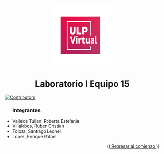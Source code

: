 <a name="readme-top"></a>
<br/>
<div align="center">
  <a href="https://github.com/raffarraffa/laboratorio-1-universidad">
    <img src="https://github.com/raffarraffa/laboratorio-1-universidad/blob/main/universidad_2/ulp.png" alt="Logo" width="200" height="200">
  </a>
  <div>
  <h1  align="center">Laboratorio I Equipo 15</h1>
</div>
 <div align="left">
    
  [![Contributors][contributors-shield]][contributors-url]
  
<div> 
<div align="left">
  <ul><h3>Integrantes</h3>
    <li> Vallejos Tulian, Roberta Estefania</li>
    <li> Villalobos, Ruben Cristian </li>
    <li> Toloza, Santiago Leonel </li>
    <li> Lopez, Enrique Rafael </li>
</ul>
</div>
<p align="right">((<a href="#readme-top"> Regresar al comienzo </a>))</p>
<!--enlaces-->

[contributors-shield]: https://img.shields.io/badge/Contribuidores-11-orange?style=for-the-badge&logo=appveyor

[contributors-url]: https://github.com/raffarraffa/laboratorio-1-universidad/graphs/contributors
